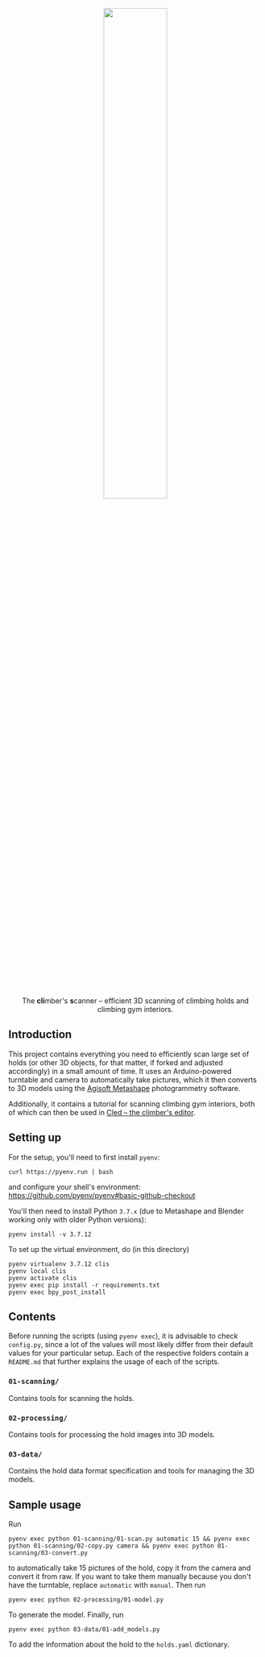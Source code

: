 <p align="center" width="100%">
<img width="50%" src="https://raw.githubusercontent.com/Climber-Apps/Clis/master/logo.svg">
</p>

<p align="center" width="100%">
The <strong>cli</strong>mber's <strong>s</strong>canner – efficient 3D scanning of climbing holds and climbing gym interiors.
</p>

## Introduction
This project contains everything you need to efficiently scan large set of holds (or other 3D objects, for that matter, if forked and adjusted accordingly) in a small amount of time. It uses an Arduino-powered turntable and camera to automatically take pictures, which it then converts to 3D models using the [Agisoft Metashape](https://www.agisoft.com/) photogrammetry software.

Additionally, it contains a tutorial for scanning climbing gym interiors, both of which can then be used in [Cled – the climber's editor](https://github.com/Climber-Apps/Cled).

## Setting up
For the setup, you'll need to first install `pyenv`:

```
curl https://pyenv.run | bash
```

and configure your shell's environment: https://github.com/pyenv/pyenv#basic-github-checkout

You'll then need to install Python `3.7.x` (due to Metashape and Blender working only with older Python versions):

```
pyenv install -v 3.7.12
```

To set up the virtual environment, do (in this directory)

```
pyenv virtualenv 3.7.12 clis
pyenv local clis
pyenv activate clis
pyenv exec pip install -r requirements.txt
pyenv exec bpy_post_install
```

## Contents
Before running the scripts (using `pyenv exec`), it is advisable to check `config.py`, since a lot of the values will most likely differ from their default values for your particular setup. Each of the respective folders contain a `README.md` that further explains the usage of each of the scripts.

### `01-scanning/`
Contains tools for scanning the holds.

### `02-processing/`
Contains tools for processing the hold images into 3D models.

### `03-data/`
Contains the hold data format specification and tools for managing the 3D models.

## Sample usage
Run 

```
pyenv exec python 01-scanning/01-scan.py automatic 15 && pyenv exec python 01-scanning/02-copy.py camera && pyenv exec python 01-scanning/03-convert.py
```

to automatically take 15 pictures of the hold, copy it from the camera and convert it from raw. If you want to take them manually because you don't have the turntable, replace `automatic` with `manual`. Then run

```
pyenv exec python 02-processing/01-model.py
```

To generate the model. Finally, run

```
pyenv exec python 03-data/01-add_models.py
```

To add the information about the hold to the `holds.yaml` dictionary.
